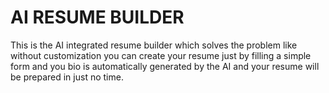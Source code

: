 # AI RESUME BUILDER
This is the AI integrated resume builder which solves the problem like without customization you can create your resume just by filling a simple form and you bio is automatically generated by the AI and your resume will be prepared in just no time. 
